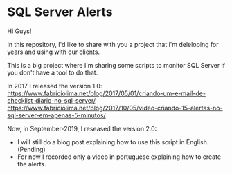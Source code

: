 # SQL Server Alerts

Hi Guys!

In this repository, I'd like to share with you a project that i'm deleloping for years and using with our clients.

This is a big project where I'm sharing some scripts to monitor SQL Server if you don't have a tool to do that.

In 2017 I released the version 1.0:
https://www.fabriciolima.net/blog/2017/05/01/criando-um-e-mail-de-checklist-diario-no-sql-server/
https://www.fabriciolima.net/blog/2017/10/05/video-criando-15-alertas-no-sql-server-em-apenas-5-minutos/

Now, in September-2019, I reseased the version 2.0:
  - I will still do a blog post explaining how to use this script in English. (Pending)
  - For now I recorded only a video in portuguese explaining how to create the alerts.

